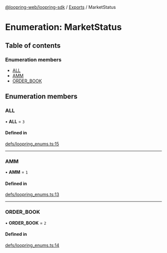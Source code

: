 [@loopring-web/loopring-sdk](../README.md) / [Exports](../modules.md) / MarketStatus

# Enumeration: MarketStatus

## Table of contents

### Enumeration members

- [ALL](MarketStatus.md#all)
- [AMM](MarketStatus.md#amm)
- [ORDER\_BOOK](MarketStatus.md#order_book)

## Enumeration members

### ALL

• **ALL** = `3`

#### Defined in

[defs/loopring_enums.ts:15](https://github.com/Loopring/loopring_sdk/blob/29b8a2c/src/defs/loopring_enums.ts#L15)

___

### AMM

• **AMM** = `1`

#### Defined in

[defs/loopring_enums.ts:13](https://github.com/Loopring/loopring_sdk/blob/29b8a2c/src/defs/loopring_enums.ts#L13)

___

### ORDER\_BOOK

• **ORDER\_BOOK** = `2`

#### Defined in

[defs/loopring_enums.ts:14](https://github.com/Loopring/loopring_sdk/blob/29b8a2c/src/defs/loopring_enums.ts#L14)
